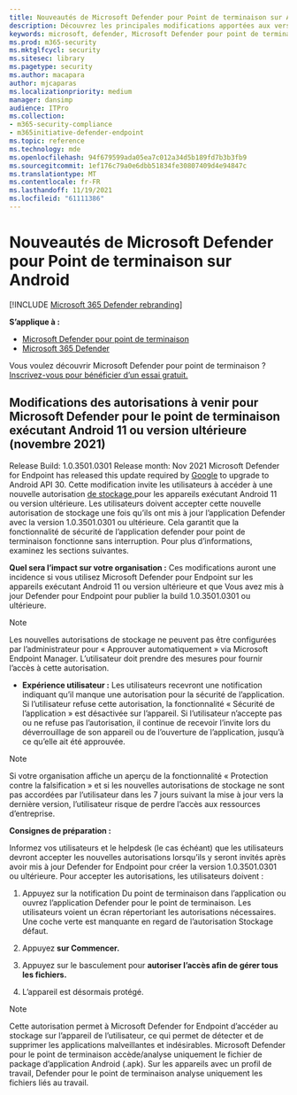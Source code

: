 ```yaml
---
title: Nouveautés de Microsoft Defender pour Point de terminaison sur Android
description: Découvrez les principales modifications apportées aux versions précédentes de Microsoft Defender pour Endpoint sur Android.
keywords: microsoft, defender, Microsoft Defender pour point de terminaison, mac, installation, macos, whatsnew
ms.prod: m365-security
ms.mktglfcycl: security
ms.sitesec: library
ms.pagetype: security
ms.author: macapara
author: mjcaparas
ms.localizationpriority: medium
manager: dansimp
audience: ITPro
ms.collection:
- m365-security-compliance
- m365initiative-defender-endpoint
ms.topic: reference
ms.technology: mde
ms.openlocfilehash: 94f679599ada05ea7c012a34d5b189fd7b3b3fb9
ms.sourcegitcommit: 1ef176c79a0e6dbb51834fe30807409d4e94847c
ms.translationtype: MT
ms.contentlocale: fr-FR
ms.lasthandoff: 11/19/2021
ms.locfileid: "61111386"
---
```

# <a name="whats-new-in-microsoft-defender-for-endpoint-on-android"></a>Nouveautés de Microsoft Defender pour Point de terminaison sur Android

[!INCLUDE [Microsoft 365 Defender rebranding](../../includes/microsoft-defender.md)]

**S’applique à :**
- [Microsoft Defender pour point de terminaison](https://go.microsoft.com/fwlink/p/?linkid=2154037)
- [Microsoft 365 Defender](https://go.microsoft.com/fwlink/?linkid=2118804)

Vous voulez découvrir Microsoft Defender pour point de terminaison ? [Inscrivez-vous pour bénéficier d’un essai gratuit.](https://signup.microsoft.com/create-account/signup?products=7f379fee-c4f9-4278-b0a1-e4c8c2fcdf7e&ru=https://aka.ms/MDEp2OpenTrial?ocid=docs-wdatp-exposedapis-abovefoldlink)

## <a name="upcoming-permission-changes-for-microsoft-defender-for-endpoint-running-android-11-or-later-nov-2021"></a>Modifications des autorisations à venir pour Microsoft Defender pour le point de terminaison exécutant Android 11 ou version ultérieure (novembre 2021)

Release Build: 1.0.3501.0301 Release month: Nov 2021 Microsoft Defender for Endpoint has released this update required by [Google](https://developer.android.com/distribute/play-policies#APILevel30) to upgrade to Android API 30. Cette modification invite les utilisateurs à accéder à une nouvelle autorisation [de stockage,](https://developer.android.com/training/data-storage/manage-all-files#all-files-access-google-play)pour les appareils exécutant Android 11 ou version ultérieure. Les utilisateurs doivent accepter cette nouvelle autorisation de stockage une fois qu’ils ont mis à jour l’application Defender avec la version 1.0.3501.0301 ou ultérieure. Cela garantit que la fonctionnalité de sécurité de l’application defender pour point de terminaison fonctionne sans interruption. Pour plus d’informations, examinez les sections suivantes.

**Quel sera l’impact sur votre organisation :** Ces modifications auront une incidence si vous utilisez Microsoft Defender pour Endpoint sur les appareils exécutant Android 11 ou version ultérieure et que Vous avez mis à jour Defender pour Endpoint pour publier la build 1.0.3501.0301 ou ultérieure.

> [!NOTE]
> Les nouvelles autorisations de stockage ne peuvent pas être configurées par l’administrateur pour « Approuver automatiquement » via Microsoft Endpoint Manager. L’utilisateur doit prendre des mesures pour fournir l’accès à cette autorisation.

- **Expérience utilisateur :** Les utilisateurs recevront une notification indiquant qu’il manque une autorisation pour la sécurité de l’application. Si l’utilisateur refuse cette autorisation, la fonctionnalité « Sécurité de l’application » est désactivée sur l’appareil. Si l’utilisateur n’accepte pas ou ne refuse pas l’autorisation, il continue de recevoir l’invite lors du déverrouillage de son appareil ou de l’ouverture de l’application, jusqu’à ce qu’elle ait été approuvée.

> [!NOTE]
> Si votre organisation affiche un aperçu de la fonctionnalité « Protection contre la falsification » et si les nouvelles autorisations de stockage ne sont pas accordées par l’utilisateur dans les 7 jours suivant la mise à jour vers la dernière version, l’utilisateur risque de perdre l’accès aux ressources d’entreprise.

**Consignes de préparation :**

Informez vos utilisateurs et le helpdesk (le cas échéant) que les utilisateurs devront accepter les nouvelles autorisations lorsqu’ils y seront invités après avoir mis à jour Defender for Endpoint pour créer la version 1.0.3501.0301 ou ultérieure. Pour accepter les autorisations, les utilisateurs doivent :

1. Appuyez sur la notification Du point de terminaison dans l’application ou ouvrez l’application Defender pour le point de terminaison. Les utilisateurs voient un écran répertoriant les autorisations nécessaires. Une coche verte est manquante en regard de l’autorisation Stockage défaut.

2. Appuyez **sur Commencer.**

3. Appuyez sur le basculement pour **autoriser l’accès afin de gérer tous les fichiers.**

4. L’appareil est désormais protégé.

  > [!NOTE]
  > Cette autorisation permet à Microsoft Defender for Endpoint d’accéder au stockage sur l’appareil de l’utilisateur, ce qui permet de détecter et de supprimer les applications malveillantes et indésirables. Microsoft Defender pour le point de terminaison accède/analyse uniquement le fichier de package d’application Android (.apk). Sur les appareils avec un profil de travail, Defender pour le point de terminaison analyse uniquement les fichiers liés au travail.

